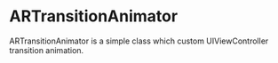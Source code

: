 # ARTransitionAnimator
ARTransitionAnimator is a simple class which custom UIViewController transition animation.
